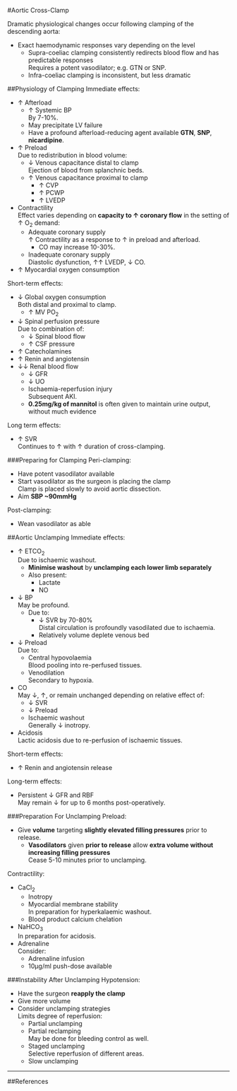 #Aortic Cross-Clamp

Dramatic physiological changes occur following clamping of the descending aorta:
* Exact haemodynamic responses vary depending on the level
	* Supra-coeliac clamping consistently redirects blood flow and has predictable responses  
	Requires a potent vasodilator; e.g. GTN or SNP.
	* Infra-coeliac clamping is inconsistent, but less dramatic

##Physiology of Clamping
Immediate effects:
* ↑ Afterload
	* ↑ Systemic BP  
	By 7-10%.
	* May precipitate LV failure
	* Have a profound afterload-reducing agent available 
	**GTN**, **SNP**, **nicardipine**.
* ↑ Preload  
Due to redistribution in blood volume:
	* ↓ Venous capacitance distal to clamp  
	Ejection of blood from splanchnic beds.
	* ↑ Venous capacitance proximal to clamp
		* ↑ CVP
		* ↑ PCWP
		* ↑ LVEDP
* Contractility  
Effect varies depending on **capacity to ↑ coronary flow** in the setting of ↑ O<sub>2</sub> demand:
	* Adequate coronary supply  
	↑ Contractility as a response to ↑ in preload and afterload.  
		* CO may increase 10-30%.
	* Inadequate coronary supply  
	Diastolic dysfunction, ↑↑ LVEDP, ↓ CO.
* ↑ Myocardial oxygen consumption

Short-term effects:
* ↓ Global oxygen consumption  
Both distal and proximal to clamp.
	* ↑ MV PO<sub>2</sub>
* ↓ Spinal perfusion pressure  
Due to combination of:
	* ↓ Spinal blood flow
	* ↑ CSF pressure
* ↑ Catecholamines
* ↑ Renin and angiotensin
* ↓↓ Renal blood flow
	* ↓ GFR
	* ↓ UO
	* Ischaemia-reperfusion injury  
	Subsequent AKI.
	* **0.25mg/kg of mannitol** is often given to maintain urine output, without much evidence


Long term effects:
* ↑ SVR  
Continues to ↑ with ↑ duration of cross-clamping.


###Preparing for Clamping
Peri-clamping:
* Have potent vasodilator available
* Start vasodilator as the surgeon is placing the clamp  
Clamp is placed slowly to avoid aortic dissection.
* Aim **SBP ~90mmHg**


Post-clamping:
* Wean vasodilator as able


##Aortic Unclamping
Immediate effects:
* ↑ ETCO<sub>2</sub>  
Due to ischaemic washout.
	* **Minimise washout** by **unclamping each lower limb separately**
	* Also present:
		* Lactate
		* NO
* ↓ BP  
May be profound.
	* Due to: 
		* ↓ SVR by 70-80%  
		Distal circulation is profoundly vasodilated due to ischaemia.
		* Relatively volume deplete venous bed
* ↓ Preload  
Due to:
	* Central hypovolaemia  
	Blood pooling into re-perfused tissues.
	* Venodilation  
	Secondary to hypoxia.
* CO  
May ↓, ↑, or remain unchanged depending on relative effect of:
	* ↓ SVR
	* ↓ Preload
	* Ischaemic washout  
	Generally ↓ inotropy.
* Acidosis  
Lactic acidosis due to re-perfusion of ischaemic tissues.


Short-term effects:
* ↑ Renin and angiotensin release


Long-term effects:
* Persistent ↓ GFR and RBF  
May remain ↓ for up to 6 months post-operatively.


###Preparation For Unclamping
Preload:
* Give **volume** targeting **slightly elevated filling pressures** prior to release.
	* **Vasodilators** given **prior to release** allow **extra volume without increasing filling pressures**  
	Cease 5-10 minutes prior to unclamping.


Contractility:
* CaCl<sub>2</sub>
	* Inotropy
	* Myocardial membrane stability  
	In preparation for hyperkalaemic washout.
	* Blood product calcium chelation
* NaHCO<sub>3</sub>  
In preparation for acidosis.
* Adrenaline  
Consider:
	* Adrenaline infusion
	* 10μg/ml push-dose available

###Instability After Unclamping
Hypotension:
* Have the surgeon **reapply the clamp**
* Give more volume
* Consider unclamping strategies  
Limits degree of reperfusion:
	* Partial unclamping  
	* Partial reclamping  
	May be done for bleeding control as well.
	* Staged unclamping  
	Selective reperfusion of different areas.
	* Slow unclamping

---
##References
